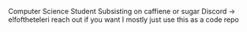 Computer Science Student
Subsisting on caffiene or sugar
Discord -> elfoftheteleri
reach out if you want
I mostly just use this as a code repo


<!---
TheFirstIstari/TheFirstIstari is a ✨ special ✨ repository because its `README.md` (this file) appears on your GitHub profile.
You can click the Preview link to take a look at your changes.
--->

